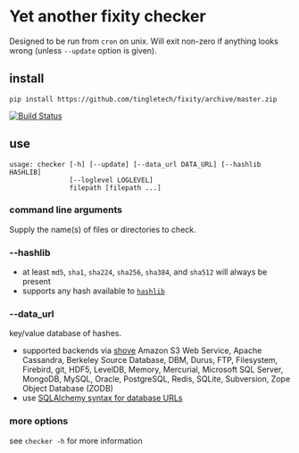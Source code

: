 # Yet another fixity checker

Designed to be run from `cron` on unix.  Will exit non-zero if anything
looks wrong (unless `--update` option is given).

## install
```
pip install https://github.com/tingletech/fixity/archive/master.zip
```

[![Build Status](https://travis-ci.org/tingletech/fixity.svg)](https://travis-ci.org/tingletech/fixity)

## use

```
usage: checker [-h] [--update] [--data_url DATA_URL] [--hashlib HASHLIB]
               [--loglevel LOGLEVEL]
               filepath [filepath ...]
```

### command line arguments

Supply the name(s) of files or directories to check.

### --hashlib
 * at least `md5`, `sha1`, `sha224`, `sha256`, `sha384`, and `sha512` will always be present
 * supports any hash available to [`hashlib`](https://docs.python.org/2/library/hashlib.html#module-hashlib)

### --data_url

 key/value database of hashes. 

 * supported backends via [shove](https://pypi.python.org/pypi/shove)
 Amazon S3 Web Service, Apache Cassandra, Berkeley Source Database,
 DBM, Durus, FTP, Filesystem, Firebird, git, HDF5, LevelDB, Memory,
 Mercurial, Microsoft SQL Server, MongoDB, MySQL, Oracle, PostgreSQL,
 Redis, SQLite, Subversion, Zope Object Database (ZODB)
 * use [SQLAlchemy syntax for database URLs](http://docs.sqlalchemy.org/en/rel_0_9/core/engines.html)

### more options

see `checker -h` for more information
